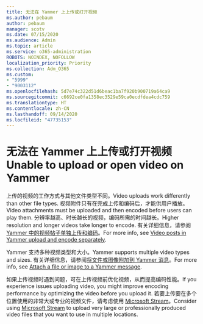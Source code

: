 ```yaml
---
title: 无法在 Yammer 上上传或打开视频
ms.author: pebaum
author: pebaum
manager: scotv
ms.date: 07/15/2020
ms.audience: Admin
ms.topic: article
ms.service: o365-administration
ROBOTS: NOINDEX, NOFOLLOW
localization_priority: Priority
ms.collection: Adm_O365
ms.custom:
- "5999"
- "9003112"
ms.openlocfilehash: 5d7e74c322d51d6beac1ba7f920b900719a64ca9
ms.sourcegitcommit: c6692ce0fa1358ec3529e59ca0ecdfdea4cdc759
ms.translationtype: HT
ms.contentlocale: zh-CN
ms.lasthandoff: 09/14/2020
ms.locfileid: "47735153"
---
```

# <a name="unable-to-upload-or-open-video-on-yammer"></a><span data-ttu-id="f07da-102">无法在 Yammer 上上传或打开视频</span><span class="sxs-lookup"><span data-stu-id="f07da-102">Unable to upload or open video on Yammer</span></span>

<span data-ttu-id="f07da-103">上传的视频的工作方式与其他文件类型不同。</span><span class="sxs-lookup"><span data-stu-id="f07da-103">Video uploads work differently than other file types.</span></span> <span data-ttu-id="f07da-104">视频附件只有在完成上传和编码后，才能供用户播放。</span><span class="sxs-lookup"><span data-stu-id="f07da-104">Video attachments must be uploaded and then encoded before users can play them.</span></span> <span data-ttu-id="f07da-105">分辨率越高、时长越长的视频，编码所需的时间越长。</span><span class="sxs-lookup"><span data-stu-id="f07da-105">Higher resolution and longer videos take longer to encode.</span></span> <span data-ttu-id="f07da-106">有关详细信息，请参阅 [Yammer 中的视频帖子单独上传和编码](https://support.microsoft.com/office/video-posts-in-yammer-upload-and-encode-separately-5b3a348e-3a0a-4c4b-95b1-eabdf245ba25)。</span><span class="sxs-lookup"><span data-stu-id="f07da-106">For more info, see [Video posts in Yammer upload and encode separately](https://support.microsoft.com/office/video-posts-in-yammer-upload-and-encode-separately-5b3a348e-3a0a-4c4b-95b1-eabdf245ba25).</span></span>   

<span data-ttu-id="f07da-107">Yammer 支持多种视频类型和大小。</span><span class="sxs-lookup"><span data-stu-id="f07da-107">Yammer supports multiple video types and sizes.</span></span> <span data-ttu-id="f07da-108">有关详细信息，请参阅[将文件或图像附加到 Yammer 消息](https://support.microsoft.com/office/attach-a-file-or-image-to-a-yammer-message-f576d4d1-ad66-4ce4-9c43-46cf75978dbf)。</span><span class="sxs-lookup"><span data-stu-id="f07da-108">For more info, see [Attach a file or image to a Yammer message](https://support.microsoft.com/office/attach-a-file-or-image-to-a-yammer-message-f576d4d1-ad66-4ce4-9c43-46cf75978dbf).</span></span>   

<span data-ttu-id="f07da-109">如果上传视频时遇到问题，可在上传视频前优化视频，从而提高编码性能。</span><span class="sxs-lookup"><span data-stu-id="f07da-109">If you experience issues uploading video, you might improve encoding performance by optimizing the video before you upload it.</span></span> <span data-ttu-id="f07da-110">若要上传要在多个位置使用的非常大或专业的视频文件，请考虑使用 [Microsoft Stream](https://docs.microsoft.com/stream/overview)。</span><span class="sxs-lookup"><span data-stu-id="f07da-110">Consider using [Microsoft Stream](https://docs.microsoft.com/stream/overview) to upload very large or professionally produced video files that you want to use in multiple locations.</span></span>